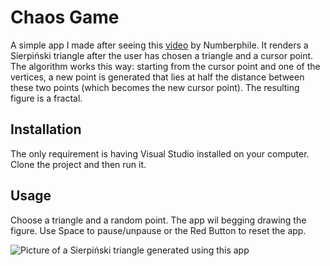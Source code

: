 # Chaos Game

A simple app I made after seeing this [video](https://www.youtube.com/watch?v=kbKtFN71Lfs) by Numberphile. It renders a Sierpiński triangle after the user has chosen a triangle and a cursor point. The algorithm works this way: starting from the cursor point and one of the vertices, a new point is generated that lies at half the distance between these two points (which becomes the new cursor point). The resulting figure is a fractal.

## Installation

The only requirement is having Visual Studio installed on your computer. Clone the project and then run it.

## Usage 

Choose a triangle and a random point. The app wil begging drawing the figure. Use Space to pause/unpause or the Red Button to reset the app.

![Picture of a Sierpiński triangle generated using this app](https://ibb.co/NCRv4PR)
